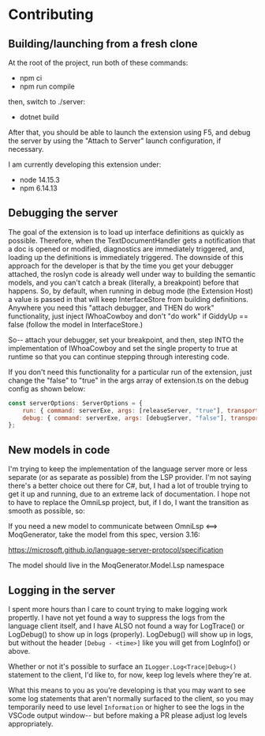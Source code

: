 # Contributing

## Building/launching from a fresh clone

At the root of the project, run both of these commands:
- npm ci
- npm run compile

then, switch to ./server:
- dotnet build

After that, you should be able to launch the extension using F5, and debug the server by using the "Attach to Server" launch configuration, if necessary.

I am currently developing this extension under:
- node 14.15.3
- npm 6.14.13

## Debugging the server

The goal of the extension is to load up interface definitions as quickly as possible. Therefore, when the TextDocumentHandler gets a notification that a doc is opened or modified, diagnostics are immediately triggered, and, loading up the definitions is immediately triggered. The downside of this approach for the developer is that by the time you get your debugger attached, the roslyn code is already well under way to building the semantic models, and you can't catch a break (literally, a breakpoint) before that happens. So, by default, when running in debug mode (the Extension Host) a value is passed in that will keep InterfaceStore from building definitions. Anywhere you need this "attach debugger, and THEN do work" functionality, just inject IWhoaCowboy and don't "do work" if GiddyUp == false (follow the model in InterfaceStore.)

So-- attach your debugger, set your breakpoint, and then, step INTO the implementation of IWhoaCowboy and set the single property to true at runtime so that you can continue stepping through interesting code.

If you don't need this functionality for a particular run of the extension, just change the "false" to "true" in the args array of extension.ts on the debug config as shown below:

```javascript
const serverOptions: ServerOptions = {
    run: { command: serverExe, args: [releaseServer, "true"], transport: TransportKind.pipe },
    debug: { command: serverExe, args: [debugServer, "false"], transport: TransportKind.pipe, runtime: "" }
};
```

## New models in code

I'm trying to keep the implementation of the language server more or less separate (or as separate as possible) from the LSP provider. I'm not saying there's a better choice out there for C#, but, I had a lot of trouble trying to get it up and running, due to an extreme lack of documentation. I hope not to have to replace the OmniLsp project, but, if I do, I want the transition as smooth as possible, so:

If you need a new model to communicate between OmniLsp <==> MoqGenerator, take the model from this spec, version 3.16:

https://microsoft.github.io/language-server-protocol/specification

The model should live in the MoqGenerator.Model.Lsp namespace

## Logging in the server

I spent more hours than I care to count trying to make logging work propertly. I have not yet found a way to suppress the logs from the language client itself, and I have ALSO not found a way for LogTrace() or LogDebug() to show up in logs (properly). LogDebug() will show up in logs, but without the header `[Debug - <time>]` like you will get from LogInfo() or above.

Whether or not it's possible to surface an `ILogger.Log<Trace|Debug>()` statement to the client, I'd like to, for now, keep log levels where they're at.

What this means to you as you're developing is that you may want to see some log statements that aren't normally surfaced to the client, so you may temporarily need to use level `Information` or higher to see the logs in the VSCode output window-- but before making a PR please adjust log levels appropriately.